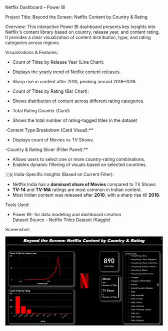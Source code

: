  Netflix Dashboard – Power BI
 
 Project Title:
Beyond the Screen: Netflix Content by Country & Rating

Overview:
This interactive Power BI dashboard presents key insights into Netflix's content library based on country, release year, and content rating. It provides a clear visualization of content distribution, type, and rating categories across regions.

Visualizations & Features:

  - Count of Titles by Release Year (Line Chart):
  - Displays the yearly trend of Netflix content releases.
  - Sharp rise in content after 2010, peaking around 2018–2019.

  - Count of Titles by Rating (Bar Chart):
  - Shows distribution of content across different rating categories.
  
  - Total Rating Counter (Card):
  - Shows the total number of rating-tagged titles in the dataset 

  -Content Type Breakdown (Card Visual):**
  - Displays count of Movies vs TV Shows.
  
  -Country & Rating Slicer (Filter Panel):**
  - Allows users to select one or more country-rating combinations.
  - Enables dynamic filtering of visuals based on selected countries.

🇮🇳 India-Specific Insights (Based on Current Filter):

- Netflix India has a **dominant share of Movies** compared to TV Shows.
- **TV-14** and **TV-MA** ratings are most common in Indian content.
- Most Indian content was released after **2010**, with a sharp rise till **2018**.

 Tools Used:

- Power BI– for data modeling and dashboard creation  
  Dataset Source – Netflix Titles Dataset (Kaggle)

Screenshot:

![Netflix Dashboard Preview](https://github.com/patel-binal/Netflix-Dashboard-Power-BI/blob/main/Screenshot%202025-07-17%20212936.png)

  
